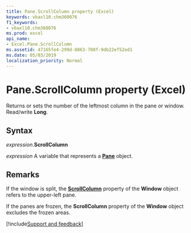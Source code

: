 ```yaml
---
title: Pane.ScrollColumn property (Excel)
keywords: vbaxl10.chm360076
f1_keywords:
- vbaxl10.chm360076
ms.prod: excel
api_name:
- Excel.Pane.ScrollColumn
ms.assetid: 47165fe4-299d-8863-708f-9db22ef52ed1
ms.date: 05/03/2019
localization_priority: Normal
---
```



# Pane.ScrollColumn property (Excel)

Returns or sets the number of the leftmost column in the pane or window. Read/write **Long**.


## Syntax

_expression_.**ScrollColumn**

_expression_ A variable that represents a **[Pane](Excel.Pane.md)** object.


## Remarks

If the window is split, the **[ScrollColumn](excel.window.scrollcolumn.md)** property of the **Window** object refers to the upper-left pane. 

If the panes are frozen, the **ScrollColumn** property of the **Window** object excludes the frozen areas.




[!include[Support and feedback](~/includes/feedback-boilerplate.md)]